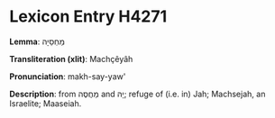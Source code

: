 # Lexicon Entry H4271

**Lemma**: מַחְסֵיָה

**Transliteration (xlit)**: Machçêyâh

**Pronunciation**: makh-say-yaw'

**Description**:
from מַחֲסֶה and יָהּ; refuge of (i.e. in) Jah; Machsejah, an Israelite; Maaseiah.
